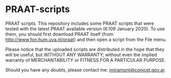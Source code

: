 # PRAAT-scripts
PRAAT scripts.
This repository includes some PRAAT scripts that were tested with the latest PRAAT available version (6.109 January 2020).
To use them, you should first download PRAAT itself (from http://www.fon.hum.uva.nl/praat) and then open a script from
the File menu.

Please notice that the uploaded scripts are distributed in the hope that they will be useful, but WITHOUT ANY WARRANTY;
without even the implied warranty of MERCHANTABILITY or FITNESS FOR A PARTICULAR PURPOSE.

Should you have any doubts, please contact me: jmiramont@conicet.gov.ar.
